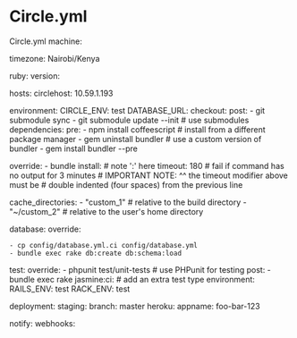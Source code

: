 # Circle.yml
Circle.yml
machine:

  timezone:
    Nairobi/Kenya 

  ruby:
    version:
      

  
  hosts:
    circlehost: 10.59.1.193
    
  environment:
    CIRCLE_ENV: test
    DATABASE_URL:
checkout:
  post:
    - git submodule sync
    - git submodule update --init # use submodules
dependencies:
  pre:
    - npm install coffeescript # install from a different package manager
    - gem uninstall bundler # use a custom version of bundler
    - gem install bundler --pre

  override:
    - bundle install: # note ':' here
        timeout: 180 # fail if command has no output for 3 minutes
        # IMPORTANT NOTE: ^^ the timeout modifier above must be
        # double indented (four spaces) from the previous line
  

  cache_directories:
    - "custom_1"   # relative to the build directory
    - "~/custom_2" # relative to the user's home directory


database:
  override:
  
    - cp config/database.yml.ci config/database.yml
    - bundle exec rake db:create db:schema:load


test:
  override:
    - phpunit test/unit-tests # use PHPunit for testing
  post:
    - bundle exec rake jasmine:ci: # add an extra test type
        environment:
          RAILS_ENV: test
          RACK_ENV: test


deployment:
  staging:
    branch: master
    heroku:
      appname: foo-bar-123


notify:
  webhooks:
